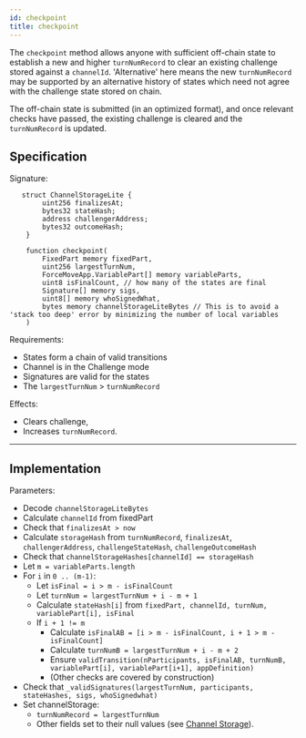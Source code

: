 ```yaml
---
id: checkpoint
title: checkpoint
---
```


The `checkpoint` method allows anyone with sufficient off-chain state to establish a new and higher `turnNumRecord` to clear an existing challenge stored against a `channelId`. 'Alternative' here means the new `turnNumRecord` may be supported by an alternative history of states which need not agree with the challenge state stored on chain.

The off-chain state is submitted (in an optimized format), and once relevant checks have passed, the existing challenge is cleared and the `turnNumRecord` is updated.

## Specification

Signature:

```solidity
   struct ChannelStorageLite {
        uint256 finalizesAt;
        bytes32 stateHash;
        address challengerAddress;
        bytes32 outcomeHash;
    }

    function checkpoint(
        FixedPart memory fixedPart,
        uint256 largestTurnNum,
        ForceMoveApp.VariablePart[] memory variableParts,
        uint8 isFinalCount, // how many of the states are final
        Signature[] memory sigs,
        uint8[] memory whoSignedWhat,
        bytes memory channelStorageLiteBytes // This is to avoid a 'stack too deep' error by minimizing the number of local variables
    )
```

Requirements:

- States form a chain of valid transitions
- Channel is in the Challenge mode
- Signatures are valid for the states
- The `largestTurnNum` > `turnNumRecord`

Effects:

- Clears challenge,
- Increases `turnNumRecord`.

---

## Implementation

Parameters:

- Decode `channelStorageLiteBytes`
- Calculate `channelId` from fixedPart
- Check that `finalizesAt > now`
- Calculate `storageHash` from `turnNumRecord`, `finalizesAt`, `challengerAddress`, `challengeStateHash`, `challengeOutcomeHash`
- Check that `channelStorageHashes[channelId] == storageHash`
- Let `m = variableParts.length`
- For `i` in `0 .. (m-1)`:
  - Let `isFinal = i > m - isFinalCount`
  - Let `turnNum = largestTurnNum + i - m + 1`
  - Calculate `stateHash[i]` from `fixedPart, channelId, turnNum, variablePart[i], isFinal`
  - If `i + 1 != m`
    - Calculate `isFinalAB = [i > m - isFinalCount, i + 1 > m - isFinalCount]`
    - Calculate `turnNumB = largestTurnNum + i - m + 2`
    - Ensure `validTransition(nParticipants, isFinalAB, turnNumB, variablePart[i], variablePart[i+1], appDefinition)`
    - (Other checks are covered by construction)
- Check that `_validSignatures(largestTurnNum, participants, stateHashes, sigs, whoSignedwhat)`
- Set channelStorage:
  - `turnNumRecord = largestTurnNum`
  - Other fields set to their null values (see [Channel Storage](./channel-storage)).
